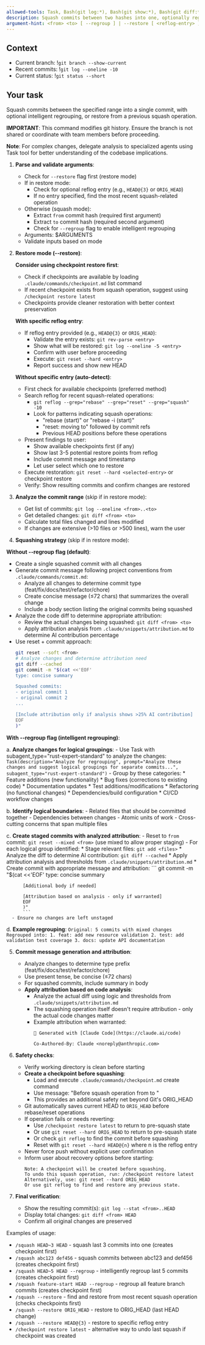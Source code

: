 ```yaml
---
allowed-tools: Task, Bash(git log:*), Bash(git show:*), Bash(git diff:*), Bash(git reset:*), Bash(git rebase:*), Bash(git cherry-pick:*), Bash(git commit:*), Bash(git add:*), Bash(git status:*), Bash(git reflog:*), Read, Glob, Grep, TodoWrite
description: Squash commits between two hashes into one, optionally regrouping into logical commits, or restore from a previous squash
argument-hint: <from> <to> [ --regroup ] | --restore [ <reflog-entry> ] - e.g., "HEAD~5 HEAD --regroup" or "--restore" or "--restore HEAD@{3}"
---
```


## Context

- Current branch: !`git branch --show-current`
- Recent commits: !`git log --oneline -10`
- Current status: !`git status --short`

## Your task

Squash commits between the specified range into a single commit, with optional intelligent regrouping, or restore from a previous squash operation.

**IMPORTANT**: This command modifies git history. Ensure the branch is not shared or coordinate with team members before proceeding.

**Note**: For complex changes, delegate analysis to specialized agents using Task tool for better understanding of the codebase implications.

1. **Parse and validate arguments**:
   - Check for `--restore` flag first (restore mode)
   - If in restore mode:
     * Check for optional reflog entry (e.g., `HEAD@{3}` or `ORIG_HEAD`)
     * If no entry specified, find the most recent squash-related operation
   - Otherwise (squash mode):
     * Extract `from` commit hash (required first argument)
     * Extract `to` commit hash (required second argument)
     * Check for `--regroup` flag to enable intelligent regrouping
   - Arguments: $ARGUMENTS
   - Validate inputs based on mode

2. **Restore mode (--restore)**:

   **Consider using checkpoint restore first**:
   - Check if checkpoints are available by loading `.claude/commands/checkpoint.md` list command
   - If recent checkpoint exists from squash operation, suggest using `/checkpoint restore latest`
   - Checkpoints provide cleaner restoration with better context preservation

   **With specific reflog entry**:
   - If reflog entry provided (e.g., `HEAD@{3}` or `ORIG_HEAD`):
     * Validate the entry exists: `git rev-parse <entry>`
     * Show what will be restored: `git log --oneline -5 <entry>`
     * Confirm with user before proceeding
     * Execute: `git reset --hard <entry>`
     * Report success and show new HEAD

   **Without specific entry (auto-detect)**:
   - First check for available checkpoints (preferred method)
   - Search reflog for recent squash-related operations:
     * `git reflog --grep="rebase" --grep="reset" --grep="squash" -10`
     * Look for patterns indicating squash operations:
       - "rebase (start)" or "rebase -i (start)"
       - "reset: moving to" followed by commit refs
       - Previous HEAD positions before these operations
   - Present findings to user:
     * Show available checkpoints first (if any)
     * Show last 3-5 potential restore points from reflog
     * Include commit message and timestamp
     * Let user select which one to restore
   - Execute restoration: `git reset --hard <selected-entry>` or checkpoint restore
   - Verify: Show resulting commits and confirm changes are restored

3. **Analyze the commit range** (skip if in restore mode):
   - Get list of commits: `git log --oneline <from>..<to>`
   - Get detailed changes: `git diff <from> <to>`
   - Calculate total files changed and lines modified
   - If changes are extensive (>10 files or >500 lines), warn the user

4. **Squashing strategy** (skip if in restore mode):

**Without --regroup flag (default)**:
   - Create a single squashed commit with all changes
   - Generate commit message following project conventions from `.claude/commands/commit.md`:
     * Analyze all changes to determine commit type (feat/fix/docs/test/refactor/chore)
     * Create concise message (≤72 chars) that summarizes the overall change
     * Include a body section listing the original commits being squashed
   - Analyze the code diff to determine appropriate attribution:
     * Review the actual changes being squashed: `git diff <from> <to>`
     * Apply attribution analysis from `.claude/snippets/attribution.md` to determine AI contribution percentage
   - Use reset + commit approach:
     ```bash
     git reset --soft <from>
     # Analyze changes and determine attribution need
     git diff --cached
     git commit -m "$(cat <<'EOF'
     type: concise summary

     Squashed commits:
     - original commit 1
     - original commit 2
     ...

     [Include attribution only if analysis shows >25% AI contribution]
     EOF
     )"
     ```

**With --regroup flag (intelligent regrouping)**:

   a. **Analyze changes for logical groupings**:
      - Use Task with subagent_type="rust-expert-standard" to analyze the changes:
        ```
        Task(description="Analyze for regrouping",
             prompt="Analyze these changes and suggest logical groupings for separate commits...",
             subagent_type="rust-expert-standard")
        ```
      - Group by these categories:
        * Feature additions (new functionality)
        * Bug fixes (corrections to existing code)
        * Documentation updates
        * Test additions/modifications
        * Refactoring (no functional changes)
        * Dependencies/build configuration
        * CI/CD workflow changes

   b. **Identify logical boundaries**:
      - Related files that should be committed together
      - Dependencies between changes
      - Atomic units of work
      - Cross-cutting concerns that span multiple files

   c. **Create staged commits with analyzed attribution**:
      - Reset to `from` commit: `git reset --mixed <from>` (use mixed to allow proper staging)
      - For each logical group identified:
        * Stage relevant files: `git add <files>`
        * Analyze the diff to determine AI contribution: `git diff --cached`
        * Apply attribution analysis and thresholds from `.claude/snippets/attribution.md`
        * Create commit with appropriate message and attribution:
          ```
          git commit -m "$(cat <<'EOF'
          type: concise summary

          [Additional body if needed]

          [Attribution based on analysis - only if warranted]
          EOF
          )"
          ```
      - Ensure no changes are left unstaged

   d. **Example regrouping**:
      ```
      Original: 5 commits with mixed changes
      Regrouped into:
      1. feat: add new resource validation
      2. test: add validation test coverage
      3. docs: update API documentation
      ```

5. **Commit message generation and attribution**:
   - Analyze changes to determine type prefix (feat/fix/docs/test/refactor/chore)
   - Use present tense, be concise (≤72 chars)
   - For squashed commits, include summary in body
   - **Apply attribution based on code analysis**:
     * Analyze the actual diff using logic and thresholds from `.claude/snippets/attribution.md`
     * The squashing operation itself doesn't require attribution - only the actual code changes matter
     * Example attribution when warranted:
       ```
       🤖 Generated with [Claude Code](https://claude.ai/code)

       Co-Authored-By: Claude <noreply@anthropic.com>
       ```

6. **Safety checks**:
   - Verify working directory is clean before starting
   - **Create a checkpoint before squashing**:
     * Load and execute `.claude/commands/checkpoint.md` create command
     * Use message: "Before squash operation from <from> to <to>"
     * This provides an additional safety net beyond Git's ORIG_HEAD
   - Git automatically saves current HEAD to `ORIG_HEAD` before rebase/reset operations
   - If operation fails or needs reverting:
     * Use `/checkpoint restore latest` to return to pre-squash state
     * Or use `git reset --hard ORIG_HEAD` to return to pre-squash state
     * Or check `git reflog` to find the commit before squashing
     * Reset with `git reset --hard HEAD@{n}` where n is the reflog entry
   - Never force push without explicit user confirmation
   - Inform user about recovery options before starting:
     ```
     Note: A checkpoint will be created before squashing.
     To undo this squash operation, run: /checkpoint restore latest
     Alternatively, use: git reset --hard ORIG_HEAD
     Or use git reflog to find and restore any previous state.
     ```

7. **Final verification**:
   - Show the resulting commit(s): `git log --stat <from>..HEAD`
   - Display total changes: `git diff <from> HEAD`
   - Confirm all original changes are preserved

Examples of usage:
- `/squash HEAD~3 HEAD` - squash last 3 commits into one (creates checkpoint first)
- `/squash abc123 def456` - squash commits between abc123 and def456 (creates checkpoint first)
- `/squash HEAD~5 HEAD --regroup` - intelligently regroup last 5 commits (creates checkpoint first)
- `/squash feature-start HEAD --regroup` - regroup all feature branch commits (creates checkpoint first)
- `/squash --restore` - find and restore from most recent squash operation (checks checkpoints first)
- `/squash --restore ORIG_HEAD` - restore to ORIG_HEAD (last HEAD change)
- `/squash --restore HEAD@{3}` - restore to specific reflog entry
- `/checkpoint restore latest` - alternative way to undo last squash if checkpoint was created